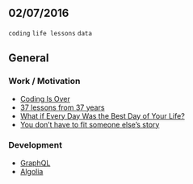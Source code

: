 02/07/2016
----------

`coding` `life lessons` `data`

## General

### Work / Motivation

- [Coding Is Over](https://medium.com/@loorinm/coding-is-over-6d653abe8da8)
- [37 lessons from 37 years](https://medium.com/the-mission/37-lessons-from-37-years-3571131527eb)
- [What if Every Day Was the Best Day of Your Life?](https://medium.com/the-mission/what-if-every-day-was-the-best-day-of-your-life-75315a26015)
- [You don’t have to fit someone else’s story](https://medium.com/hi-my-name-is-jon/you-dont-have-to-fit-someone-else-s-story-2efbc8eedc51)

### Development

- [GraphQL](http://graphql.org/)
- [Algolia](https://www.algolia.com/)
